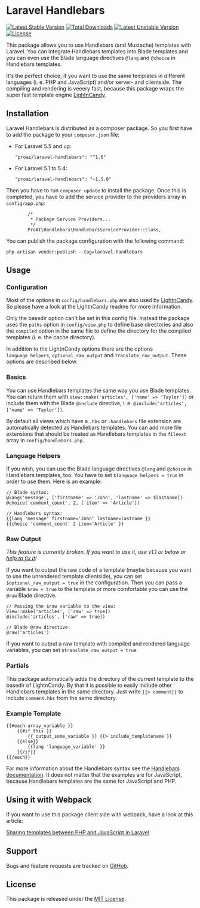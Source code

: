 # Laravel Handlebars

[![Latest Stable Version](https://poser.pugx.org/proai/laravel-handlebars/v/stable)](https://packagist.org/packages/proai/laravel-handlebars) [![Total Downloads](https://poser.pugx.org/proai/laravel-handlebars/downloads)](https://packagist.org/packages/proai/laravel-handlebars) [![Latest Unstable Version](https://poser.pugx.org/proai/laravel-handlebars/v/unstable)](https://packagist.org/packages/proai/laravel-handlebars) [![License](https://poser.pugx.org/proai/laravel-handlebars/license)](https://packagist.org/packages/proai/laravel-handlebars)

This package allows you to use Handlebars (and Mustache) templates with Laravel. You can integrate Handlebars templates into Blade templates and you can even use the Blade language directives `@lang` and `@choice` in Handlebars templates.

It's the perfect choice, if you want to use the same templates in different languages (i. e. PHP and JavaScript) and/or server- and clientside. The compiling and rendering is veeery fast, because this package wraps the super fast template engine [LightnCandy](https://github.com/zordius/lightncandy).

## Installation

Laravel Handlebars is distributed as a composer package. So you first have to add the package to your `composer.json` file:

- For Laravel 5.5 and up:

    ```
    "proai/laravel-handlebars": "^1.6"
    ```

- For Laravel 5.1 to 5.4:

    ```
    "proai/laravel-handlebars": "~1.5.0"
    ```

Then you have to run `composer update` to install the package. Once this is completed, you have to add the service provider to the providers array in `config/app.php`:

```
        /*
         * Package Service Providers...
         */
        ProAI\Handlebars\HandlebarsServiceProvider::class,
```

You can publish the package configuration with the following command:

```console
php artisan vendor:publish --tag=laravel-handlebars
```

## Usage

### Configuration

Most of the options in `config/handlebars.php` are also used by [LightnCandy](https://github.com/zordius/lightncandy). So please have a look at the LightnCandy readme for more information.

Only the basedir option can't be set in this config file. Instead the package uses the `paths` option in `config/view.php` to define base directories and also the `compiled` option in the same file to define the directory for the compiled templates (i. e. the cache directory).

In addition to the LightnCandy options there are the options `language_helpers`, `optional_raw_output` and `translate_raw_output`. These options are described below.

### Basics

You can use Handlebars templates the same way you use Blade templates. You can return them with `View::make('articles', ['name' => 'Taylor'])` or include them with the Blade `@include` directive, i. e. `@include('articles', ['name' => 'Taylor'])`.

By default all views which have a `.hbs` or `.handlebars` file extension are automatically detected as Handlebars templates. You can add more file extensions that should be treated as Handlebars templates in the `fileext` array in `config/handlebars.php`.

### Language Helpers

If you wish, you can use the Blade language directives `@lang` and `@choice` in Handlebars templates, too. You have to set `$language_helpers = true` in order to use them. Here is an example:

```
// Blade syntax:
@lang('message', ['firstname' => 'John', 'lastname' => $lastname])
@choice('comment_count', 2, ['item' => 'Article'])
```
```
// Handlebars syntax:
{{lang 'message' firstname='John' lastname=lastname }}
{{choice 'comment_count' 2 item='Article' }}
```

### Raw Output

_This feature is currently broken. If you want to use it, use v1.1 or below or [help to fix it](https://github.com/ProAI/laravel-handlebars/issues/12)!_

If you want to output the raw code of a template (maybe because you want to use the unrendered template clientside), you can set `$optional_raw_output = true` in the configuration. Then you can pass a variable `$raw = true` to the template or more comfortable you can use the `@raw` Blade directive.

```
// Passing the $raw variable to the view:
View::make('articles', ['raw' => true])
@include('articles', ['raw' => true])
```
```
// Blade @raw directive:
@raw('articles')
```

If you want to output a raw template with compiled and rendered language variables, you can set `$translate_raw_output = true`.

### Partials

This package automatically adds the directory of the current template to the basedir of LightnCandy. By that it is possible to easily include other Handlebars templates in the same directory. Just write `{{> comment}}` to include `comment.hbs` from the same directory.

### Example Template

```
{{#each array_variable }}
	{{#if this }}
		{{ output_some_variable }} {{> include_templatename }}
	{{else}}
		{{lang 'language_variable' }}
	{{/if}}
{{/each}}
```

For more information about the Handlebars syntax see the [Handlebars documentation](http://handlebarsjs.com). It does not matter that the examples are for JavaScript, because Handlebars templates are the same for JavaScript and PHP.

## Using it with Webpack

If you want to use this package client side with webpack, have a look at this article:

[Sharing templates between PHP and JavaScript in Laravel](https://medium.com/@greut/sharing-templates-between-php-and-javascript-in-laravel-a5e07b43be24)

## Support

Bugs and feature requests are tracked on [GitHub](https://github.com/proai/laravel-handlebars/issues).

## License

This package is released under the [MIT License](LICENSE).
